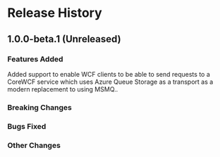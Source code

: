 # Release History

## 1.0.0-beta.1 (Unreleased)

### Features Added
Added support to enable WCF clients to be able to send requests to a CoreWCF service which uses Azure Queue Storage as a transport as a modern replacement to using MSMQ..

### Breaking Changes

### Bugs Fixed

### Other Changes

